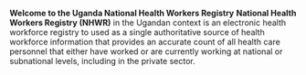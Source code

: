 **Welcome to the Uganda National Health Workers Registry**
**National Health Workers Registry (NHWR)** in the Ugandan context is an electronic health workforce registry to used as a single authoritative source of health workforce information that provides an accurate count of all health care personnel that either have worked or are currently working at national or subnational levels, including in the private sector.
